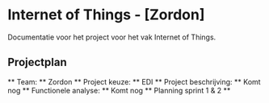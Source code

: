 # Internet of Things - [Zordon]
Documentatie voor het project voor het vak Internet of Things.
## Projectplan
** Team: ** Zordon
** Project keuze: ** EDI
** Project beschrijving: **
Komt nog
** Functionele analyse: **
Komt nog
** Planning sprint 1 & 2 **

